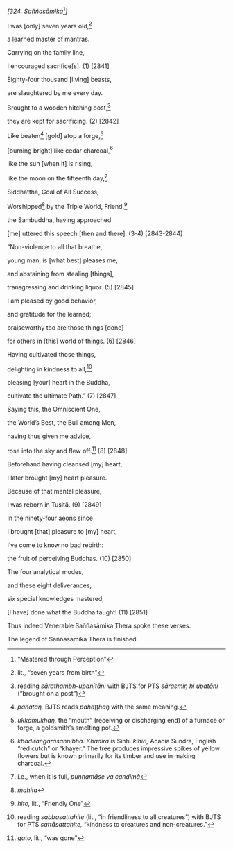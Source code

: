 *\[324. Saññasāmika*[^1]*\]*

I was \[only\] seven years old,[^2]

a learned master of mantras.

Carrying on the family line,

I encouraged sacrifice\[s\]. (1) \[2841\]

Eighty-four thousand \[living\] beasts,

are slaughtered by me every day.

Brought to a wooden hitching post,[^3]

they are kept for sacrificing. (2) \[2842\]

Like beaten[^4] \[gold\] atop a forge,[^5]

\[burning bright\] like cedar charcoal,[^6]

like the sun \[when it\] is rising,

like the moon on the fifteenth day,[^7]

Siddhattha, Goal of All Success,

Worshipped[^8] by the Triple World, Friend,[^9]

the Sambuddha, having approached

\[me\] uttered this speech \[then and there\]: (3-4) \[2843-2844\]

“Non-violence to all that breathe,

young man, is \[what best\] pleases me,

and abstaining from stealing \[things\],

transgressing and drinking liquor. (5) \[2845\]

I am pleased by good behavior,

and gratitude for the learned;

praiseworthy too are those things \[done\]

for others in \[this\] world of things. (6) \[2846\]

Having cultivated those things,

delighting in kindness to all,[^10]

pleasing \[your\] heart in the Buddha,

cultivate the ultimate Path.” (7) \[2847\]

Saying this, the Omniscient One,

the World’s Best, the Bull among Men,

having thus given me advice,

rose into the sky and flew off.[^11] (8) \[2848\]

Beforehand having cleansed \[my\] heart,

I later brought \[my\] heart pleasure.

Because of that mental pleasure,

I was reborn in Tusitā. (9) \[2849\]

In the ninety-four aeons since

I brought \[that\] pleasure to \[my\] heart,

I’ve come to know no bad rebirth:

the fruit of perceiving Buddhas. (10) \[2850\]

The four analytical modes,

and these eight deliverances,

six special knowledges mastered,

\[I have\] done what the Buddha taught! (11) \[2851\]

Thus indeed Venerable Saññasāmika Thera spoke these verses.

The legend of Saññasāmika Thera is finished.

[^1]: “Mastered through Perception”

[^2]: lit., “seven years from birth”

[^3]: reading *sārathambh-upanītāni* with BJTS for PTS *sārasmiŋ hi
    upatāni* (“brought on a post”)

[^4]: *pahaṭaŋ,* BJTS reads *pahaṭṭhaŋ* with the same meaning.

[^5]: *ukkāmukhaŋ,* the “mouth” (receiving or discharging end) of a
    furnace or forge, a goldsmith’s smelting pot.

[^6]: *khadiraṅgārasannibha*. *Khadira* is Sinh. *kihiri,* Acacia
    Sundra, English “red cutch” or “khayer.” The tree produces
    impressive spikes of yellow flowers but is known primarily for its
    timber and use in making charcoal.

[^7]: i.e., when it is full, *puṇṇamāse va candimā*

[^8]: *mahita*

[^9]: *hito,* lit., “Friendly One”

[^10]: reading *sabbasattahite* (lit., “in friendliness to all
    creatures”) with BJTS for PTS *sattāsattahite,* “kindness to
    creatures and non-creatures.”

[^11]: *gato*, lit., “was gone”

